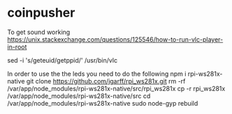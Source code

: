 # coinpusher

To get sound working 
https://unix.stackexchange.com/questions/125546/how-to-run-vlc-player-in-root

sed -i 's/geteuid/getppid/' /usr/bin/vlc


In order to use the the leds you need to do the following 
 npm i rpi-ws281x-native
git clone https://github.com/jgarff/rpi_ws281x.git
rm -rf /var/app/node_modules/rpi-ws281x-native/src/rpi_ws281x
cp -r rpi_ws281x /var/app/node_modules/rpi-ws281x-native/src
cd /var/app/node_modules/rpi-ws281x-native
sudo node-gyp rebuild